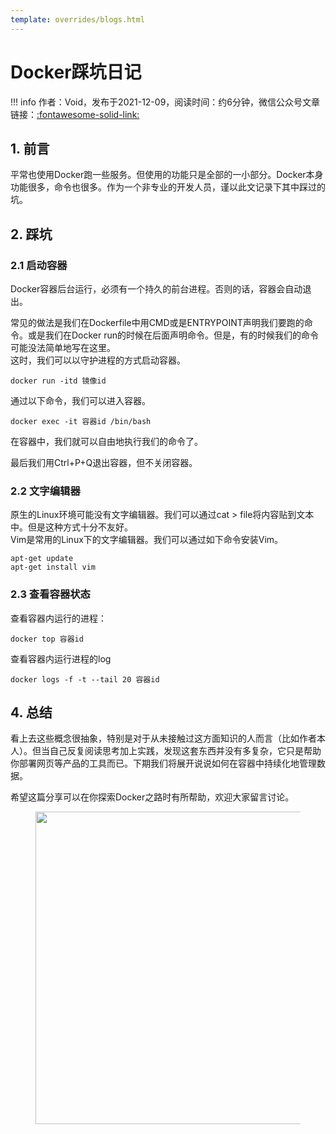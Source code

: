 ```yaml
---
template: overrides/blogs.html
---
```


# Docker踩坑日记

!!! info 
    作者：Void，发布于2021-12-09，阅读时间：约6分钟，微信公众号文章链接：[:fontawesome-solid-link:]()

## 1. 前言

平常也使用Docker跑一些服务。但使用的功能只是全部的一小部分。Docker本身功能很多，命令也很多。作为一个非专业的开发人员，谨以此文记录下其中踩过的坑。

## 2. 踩坑

### 2.1 启动容器

Docker容器后台运行，必须有一个持久的前台进程。否则的话，容器会自动退出。  

常见的做法是我们在Dockerfile中用CMD或是ENTRYPOINT声明我们要跑的命令。或是我们在Docker run的时候在后面声明命令。但是，有的时候我们的命令可能没法简单地写在这里。  
这时，我们可以以守护进程的方式启动容器。

```shell
docker run -itd 镜像id
```

通过以下命令，我们可以进入容器。

```shell
docker exec -it 容器id /bin/bash
```

在容器中，我们就可以自由地执行我们的命令了。

最后我们用Ctrl+P+Q退出容器，但不关闭容器。


### 2.2 文字编辑器

原生的Linux环境可能没有文字编辑器。我们可以通过cat > file将内容贴到文本中。但是这种方式十分不友好。  
Vim是常用的Linux下的文字编辑器。我们可以通过如下命令安装Vim。

```shell
apt-get update
apt-get install vim
```

### 2.3 查看容器状态

查看容器内运行的进程：

```shell
docker top 容器id
```

查看容器内运行进程的log

```shell
docker logs -f -t --tail 20 容器id
```


## 4. 总结

看上去这些概念很抽象，特别是对于从未接触过这方面知识的人而言（比如作者本人）。但当自己反复阅读思考加上实践，发现这套东西并没有多复杂，它只是帮助你部署网页等产品的工具而已。下期我们将展开说说如何在容器中持续化地管理数据。

希望这篇分享可以在你探索Docker之路时有所帮助，欢迎大家留言讨论。

<figure>
  <img src="https://cdn.jsdelivr.net/gh/BulletTech2021/Pics/2021-6-14/1623639526512-1080P%20(Full%20HD)%20-%20Tail%20Pic.png" width="500" />
</figure>
